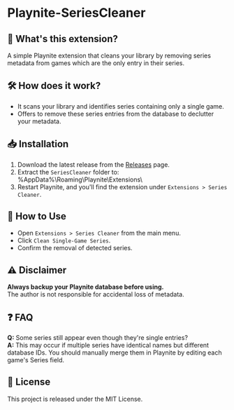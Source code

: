# Playnite-SeriesCleaner

## 🚀 What's this extension?
A simple Playnite extension that cleans your library by removing series metadata from games which are the only entry in their series.

## 🛠️ How does it work?
- It scans your library and identifies series containing only a single game.
- Offers to remove these series entries from the database to declutter your metadata.

## 📥 Installation
1. Download the latest release from the [Releases](https://github.com/katsopolis/Playnite-SeriesCleaner/releases) page.
2. Extract the `SeriesCleaner` folder to: %AppData%\Roaming\Playnite\Extensions\
3. Restart Playnite, and you'll find the extension under `Extensions > Series Cleaner`.

## 🎯 How to Use
- Open `Extensions > Series Cleaner` from the main menu.
- Click `Clean Single-Game Series`.
- Confirm the removal of detected series.

## ⚠️ Disclaimer
**Always backup your Playnite database before using.**  
The author is not responsible for accidental loss of metadata.

## ❓ FAQ
**Q:** Some series still appear even though they're single entries?  
**A:** This may occur if multiple series have identical names but different database IDs. You should manually merge them in Playnite by editing each game's Series field.

## 📃 License
This project is released under the MIT License.
